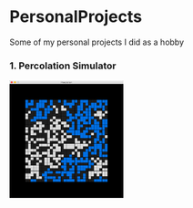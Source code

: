 # PersonalProjects
Some of my personal projects I did as a hobby

<h3>1. Percolation Simulator</h3>
<img src="./Percolation/percolation30.png" width="200" height="206">
